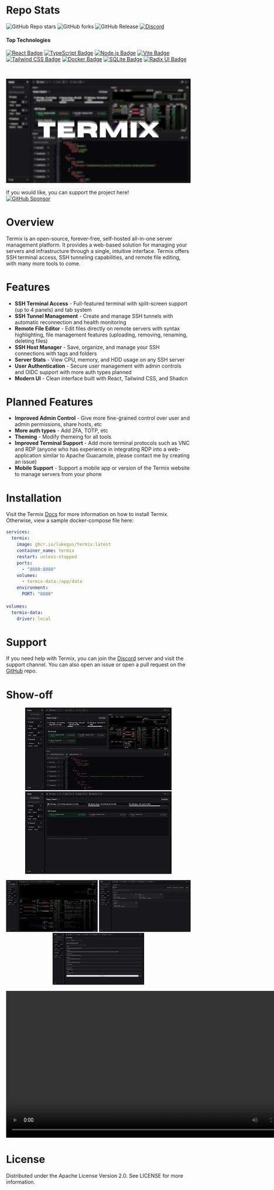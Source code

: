 # Repo Stats
![GitHub Repo stars](https://img.shields.io/github/stars/LukeGus/Termix?style=flat&label=Stars)
![GitHub forks](https://img.shields.io/github/forks/LukeGus/Termix?style=flat&label=Forks)
![GitHub Release](https://img.shields.io/github/v/release/LukeGus/Termix?style=flat&label=Release)
<a href="https://discord.gg/jVQGdvHDrf"><img alt="Discord" src="https://img.shields.io/discord/1347374268253470720"></a>
#### Top Technologies
[![React Badge](https://img.shields.io/badge/-React-61DBFB?style=flat-square&labelColor=black&logo=react&logoColor=61DBFB)](#)
[![TypeScript Badge](https://img.shields.io/badge/-TypeScript-3178C6?style=flat-square&labelColor=black&logo=typescript&logoColor=3178C6)](#)
[![Node.js Badge](https://img.shields.io/badge/-Node.js-3C873A?style=flat-square&labelColor=black&logo=node.js&logoColor=3C873A)](#)
[![Vite Badge](https://img.shields.io/badge/-Vite-646CFF?style=flat-square&labelColor=black&logo=vite&logoColor=646CFF)](#)
[![Tailwind CSS Badge](https://img.shields.io/badge/-TailwindCSS-38B2AC?style=flat-square&labelColor=black&logo=tailwindcss&logoColor=38B2AC)](#)
[![Docker Badge](https://img.shields.io/badge/-Docker-2496ED?style=flat-square&labelColor=black&logo=docker&logoColor=2496ED)](#)
[![SQLite Badge](https://img.shields.io/badge/-SQLite-003B57?style=flat-square&labelColor=black&logo=sqlite&logoColor=003B57)](#)
[![Radix UI Badge](https://img.shields.io/badge/-Radix%20UI-161618?style=flat-square&labelColor=black&logo=radixui&logoColor=161618)](#)

<br />
<p align="center">
  <a href="https://github.com/LukeGus/Termix">
    <img alt="Termix Banner" src=./repo-images/HeaderImage.png style="width: auto; height: auto;">  </a>
</p>

If you would like, you can support the project here!\
[![GitHub Sponsor](https://img.shields.io/badge/Sponsor-LukeGus-181717?style=for-the-badge&logo=github&logoColor=white)](https://github.com/sponsors/LukeGus)

# Overview
Termix is an open-source, forever-free, self-hosted all-in-one server management platform. It provides a web-based solution for managing your servers and infrastructure through a single, intuitive interface. Termix offers SSH terminal access, SSH tunneling capabilities, and remote file editing, with many more tools to come.

# Features
- **SSH Terminal Access** - Full-featured terminal with split-screen support (up to 4 panels) and tab system
- **SSH Tunnel Management** - Create and manage SSH tunnels with automatic reconnection and health monitoring
- **Remote File Editor** - Edit files directly on remote servers with syntax highlighting, file management features (uploading, removing, renaming, deleting files)
- **SSH Host Manager** - Save, organize, and manage your SSH connections with tags and folders
- **Server Stats** - View CPU, memory, and HDD usage on any SSH server
- **User Authentication** - Secure user management with admin controls and OIDC support with more auth types planned
- **Modern UI** - Clean interface built with React, Tailwind CSS, and Shadcn

# Planned Features
- **Improved Admin Control** - Give more fine-grained control over user and admin permissions, share hosts, etc
- **More auth types** - Add 2FA, TOTP, etc
- **Theming** - Modify themeing for all tools
- **Improved Terminal Support** - Add more terminal protocols such as VNC and RDP (anyone who has experience in integrating RDP into a web-application similar to Apache Guacamole, please contact me by creating an issue)
- **Mobile Support** - Support a mobile app or version of the Termix website to manage servers from your phone

# Installation
Visit the Termix [Docs](https://docs.termix.site/docs) for more information on how to install Termix. Otherwise, view a sample docker-compose file here:
```yaml
services:
  termix:
    image: ghcr.io/lukegus/termix:latest
    container_name: termix
    restart: unless-stopped
    ports:
      - "8080:8080"
    volumes:
      - termix-data:/app/data
    environment:
      PORT: "8080"

volumes:
  termix-data:
    driver: local 
```

# Support
If you need help with Termix, you can join the [Discord](https://discord.gg/jVQGdvHDrf) server and visit the support channel. You can also open an issue or open a pull request on the [GitHub](https://github.com/LukeGus/Termix/issues) repo.

# Show-off

<p align="center">
  <img src="./repo-images/Image 1.png" width="400" alt="Termix Demo 1"/>
  <img src="./repo-images/Image 2.png" width="400" alt="Termix Demo 2"/>
</p>

<p align="center">
  <img src="./repo-images/Image 3.png" width="250" alt="Termix Demo 3"/>
  <img src="./repo-images/Image 4.png" width="250" alt="Termix Demo 4"/>
  <img src="./repo-images/Image 5.png" width="250" alt="Termix Demo 5"/>
</p>

<p align="center">
  <video src="https://github.com/user-attachments/assets/f9caa061-10dc-4173-ae7d-c6d42f05cf56" width="800" controls>
    Your browser does not support the video tag.
  </video>
</p>

# License
Distributed under the Apache License Version 2.0. See LICENSE for more information.
